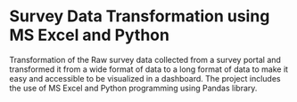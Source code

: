 # Survey Data Transformation using MS Excel and Python
Transformation of the Raw survey data collected from a survey portal and transformed it from a wide format of data to a long format of data to make it easy and accessible to be visualized in a dashboard. The project includes the use of MS Excel and Python programming using Pandas library.
